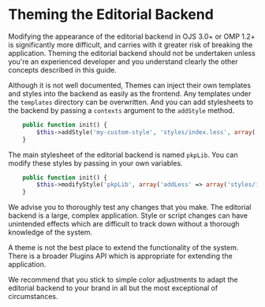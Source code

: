 # Theming the Editorial Backend

Modifying the appearance of the editorial backend in OJS 3.0+ or OMP 1.2+ is significantly more difficult, and carries with it greater risk of breaking the application. Theming the editorial backend should not be undertaken unless you're an experienced developer and you understand clearly the other concepts described in this guide.

Although it is not well documented, Themes can inject their own templates and styles into the backend as easily as the frontend. Any templates under the `templates` directory can be overwritten. And you can add stylesheets to the backend by passing a `contexts` argument to the `addStyle` method.

```php
    public function init() {
        $this->addStyle('my-custom-style', 'styles/index.less', array( 'contexts' => 'backend' ));
    }
```

The main stylesheet of the editorial backend is named `pkpLib`. You can modify these styles by passing in your own variables.

```php
    public function init() {
        $this->modifyStyle('pkpLib', array('addLess' => array('styles/index.less')));
    }
```

We advise you to thoroughly test any changes that you make. The editorial backend is a large, complex application. Style or script changes can have unintended effects which are difficult to track down without a thorough knowledge of the system.

A theme is not the best place to extend the functionality of the system. There is a broader Plugins API which is appropriate for extending the application.

We recommend that you stick to simple color adjustments to adapt the editorial backend to your brand in all but the most exceptional of circumstances.

